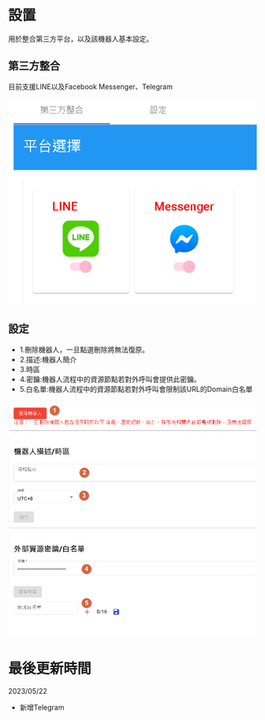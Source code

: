 # 設置
用於整合第三方平台，以及該機器人基本設定。

## 第三方整合

目前支援LINE以及Facebook Messenger、Telegram

![](../../../../../../images/tw/bot-setting-platforms.png)

## 設定

- 1.刪除機器人，一旦點選刪除將無法復原。
- 2.描述:機器人簡介
- 3.時區
- 4.密鑰:機器人流程中的資源節點若對外呼叫會提供此密鑰。
- 5.白名單:機器人流程中的資源節點若對外呼叫會限制該URL的Domain白名單

![](../../../../../../images/tw/bot-setting-view.png)


# 最後更新時間
2023/05/22

- 新增Telegram